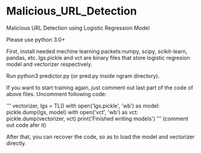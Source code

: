 # Malicious_URL_Detection
Malicious URL Detection using Logistic Regression Model

Please use python 3.0+

First, install needed mechine learning packets:numpy, scipy, scikit-learn, pandas, etc.
lgs.pickle and vct are binary files that store logistic regresion model and vectorizer respectively.

Run 
python3 predictor.py (or pred.py inside ngram directory).

If you want to start training again, just comment out last part of the code of above files. Uncomment following code:

'''
vectorizer, lgs = TL()
with open('lgs.pickle', 'wb') as model:
        pickle.dump(lgs, model)
with open('vct', 'wb') as vct:
        pickle.dump(vectorizer, vct)
print('Finished writing models')
'''
(comment out code afer it)

After that, you can recover the code, so as to load the model and vectorizer directly.
